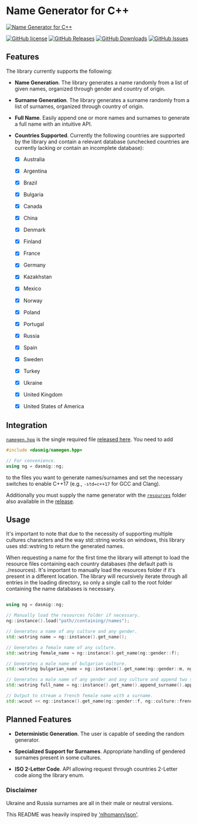 # Name Generator for C++

[![Name Generator for C++](https://raw.githubusercontent.com/dasmig/name-generator/master/doc/name-generator.gif)](https://github.com/dasmig/name-generator/releases)

[![GitHub license](https://img.shields.io/badge/license-MIT-blue.svg)](https://raw.githubusercontent.com/dasmig/name-generator/master/LICENSE.MIT)
[![GitHub Releases](https://img.shields.io/github/release/dasmig/name-generator.svg)](https://github.com/dasmig/name-generator/releases)
[![GitHub Downloads](https://img.shields.io/github/downloads/dasmig/name-generator/total)](https://github.com/dasmig/name-generator/releases)
[![GitHub Issues](https://img.shields.io/github/issues/dasmig/name-generator.svg)](https://github.com/dasmig/name-generator/issues)

## Features

The library currently supports the following:

- **Name Generation**. The library generates a name randomly from a list of given names, organized through gender and country of origin.

- **Surname Generation**. The library generates a surname randomly from a list of surnames, organized through country of origin.

- **Full Name**. Easily append one or more names and surnames to generate a full name with an intuitive API.

- **Countries Supported**. Currently the following countries are supported by the library and contain a relevant database (unchecked countries are currently lacking or contain an incomplete database): 
  - [X] Australia
  - [X] Argentina
  - [X] Brazil
  - [X] Bulgaria
  - [X] Canada
  - [X] China
  - [X] Denmark
  - [X] Finland
  - [x] France
  - [X] Germany
  - [X] Kazakhstan
  - [X] Mexico
  - [X] Norway
  - [X] Poland
  - [X] Portugal
  - [X] Russia
  - [x] Spain
  - [X] Sweden
  - [X] Turkey
  - [X] Ukraine
  - [X] United Kingdom
  - [x] United States of America


## Integration
 
[`namegen.hpp`](https://github.com/dasmig/name-generator/blob/master/dasmig/namegen.hpp) is the single required file [released here](https://github.com/dasmig/name-generator/releases). You need to add

```cpp
#include <dasmig/namegen.hpp>

// For convenience.
using ng = dasmig::ng;
```

to the files you want to generate names/surnames and set the necessary switches to enable C++17 (e.g., `-std=c++17` for GCC and Clang).

Additionally you must supply the name generator with the [`resources`](https://github.com/dasmig/name-generator/tree/master/resources) folder also available in the [release](https://github.com/dasmig/name-generator/releases).

## Usage

It's important to note that due to the necessity of supporting multiple cultures characters and the way std::string works on windows, this library uses std::wstring to return the generated names.

When requesting a name for the first time the library will attempt to load the resource files containing each country databases (the default path is ./resources). It's important to manually load the resources folder if it's present in a different location. The library will recursively iterate through all entries in the loading directory, so only a single call to the root folder containing the name databases is necessary.

```cpp

using ng = dasmig::ng;

// Manually load the resources folder if necessary.
ng::instance().load("path//containing//names");

// Generates a name of any culture and any gender.
std::wstring name = ng::instance().get_name();

// Generates a female name of any culture.
std::wstring female_name = ng::instance().get_name(ng::gender::f);

// Generates a male name of bulgarian culture.
std::wstring bulgarian_name = ng::instance().get_name(ng::gender::m, ng::culture::bulgarian);

// Generates a male name of any gender and any culture and append two surnames of same culture.
std::wstring full_name = ng::instance().get_name().append_surname().append_surname();

// Output to stream a french female name with a surname.
std::wcout << ng::instance().get_name(ng::gender::f, ng::culture::french).append_surname();

```

## Planned Features

- **Deterministic Generation**. The user is capable of seeding the random generator.

- **Specialized Support for Surnames**. Appropriate handling of gendered surnames present in some cultures.

- **ISO 2-Letter Code**. API allowing request through countries 2-Letter code along the library enum.

### Disclaimer

Ukraine and Russia surnames are all in their male or neutral versions.

This README was heavily inspired by ['nlhomann/json'](https://github.com/nlohmann/json).